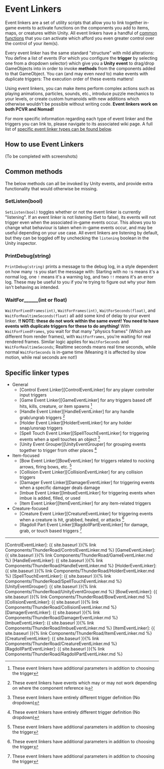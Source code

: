 # Event Linkers
Event linkers are a set of utility scripts that allow you to link together in-game events to activate functions on the components you add to items, maps, or creatures within Unity. All event linkers have a handful of [common functions](#common-methods) that you can activate which afford you even greater control over the control of your item(s).

Every event linker has the same standard "structure" with mild alterations: You define a list of events (For which you configure the **trigger** by selecting one from a dropdown selector) which give you a **Unity event** to drag/drop GameObjects into in order to invoke **methods** from the components added to that GameObject. You can (and may even *need* to) make events with duplicate triggers: The execution order of these events matters!

Using event linkers, you can make items perform complex actions such as playing animations, particles, sounds, etc., introduce puzzle mechanics to your levels, or create custom humanoids with new additions which otherwise wouldn't be possible without writing code. **Event linkers work on both PCVR and Nomad!**

For more specific information regarding each type of event linker and the triggers you can link to, please navigate to its associated wiki page. A full list of [specific event linker types can be found below](#specific-linker-types).

## How to use Event Linkers
(To be completed with screenshots)

## Common methods
The below methods can all be invoked by Unity events, and provide extra functionality that would otherwise be missing.
### SetListen(bool)
`SetListen(bool)` toggles whether or not the event linker is currently "listening". If an event linker is not listening (Set to false), its events will not trigger even when the associated in-game events occur. This allows you to change what behaviour is taken when in-game events occur, and may be useful depending on your use case. All event linkers are listening by default, but they can be toggled off by unchecking the `listening` boolean in the Unity inspector.
### PrintDebug(string)
`PrintDebug(string)` prints a message to the debug log, in a style dependent on how many `!`s you start the message with: Starting with no `!`s means it's a normal log, one `!` means it's a warning log, and two `!!` means it's an error log. These may be useful to you if you're trying to figure out why your item isn't behaving as intended.
### WaitFor\_\_\_\_\_\_(int or float)
`WaitForFixedFrames(int)`, `WaitForFrames(int)`, `WaitForSeconds(float)`, and `WaitForRealtimeSeconds(float)` all add some kind of delay to your event linker. **!! NOTE: these do not work within the same event! You need to have events with duplicate triggers for these to do anything!** With `WaitForFixedFrames`, you wait for that many "physics frames" (Which are different from render frames), with `WaitForFrames`, you're waiting for real rendered frames. Similar logic applies for `WaitForSeconds` and `WaitForRealtimeSeconds`; Realtime seconds means real time seconds, while normal `WaitForSeconds` is in-game time (Meaning it is affected by slow motion, while real seconds are not!)

## Specific linker types
- General
  - [Control Event Linker][ControlEventLinker] for any player controller input triggers
  - [Game Event Linker][GameEventLinker] for any triggers based off hits, kills, creature, or item spawns [^extras]
  - [Handle Event Linker][HandleEventLinker] for any handle grab/ungrab triggers [^varies]
  - [Holder Event Linker][HolderEventLinker] for any holder snap/unsnap triggers
  - [Spell Touch Event Linker][SpellTouchEventLinker] for triggering events when a spell touches an object [^unique]
  - [Unity Event Grouper][UnityEventGrouper] for grouping events together to trigger from other places [^unique]
- Item-focused
  - [Bow Event Linker][BowEventLinker] for triggers related to nocking arrows, firing bows, etc. [^extras]
  - [Collision Event Linker][CollisionEventLinker] for any collision triggers
  - [Damager Event Linker][DamagerEventLinker] for triggering events when a specific damager deals damage
  - [Imbue Event Linker][ImbueEventLinker] for triggering events when imbue is added, filled, or used
  - [Item Event Linker][ItemEventLinker] for any item-related triggers
- Creature-focused
  - [Creature Event Linker][CreatureEventLinker] for triggering events when a creature is hit, grabbed, healed, or attacks [^extras] 
  - [Ragdoll Part Event Linker][RagdollPartEventLinker] for damage, grab, or touch based triggers [^extras] 



----

[^extras]: These event linkers have additional parameters in addition to choosing the trigger
[^varies]: These event linkers have events which may or may not work depending on where the component reference is
[^unique]: These event linkers have entirely different trigger definition (No dropdown)





[ControlEventLinker]:     {{ site.baseurl }}{% link Components/ThunderRoad/ControlEventLinker.md %}
[GameEventLinker]:        {{ site.baseurl }}{% link Components/ThunderRoad/GameEventLinker.md %}
[HandleEventLinker]:      {{ site.baseurl }}{% link Components/ThunderRoad/HandleEventLinker.md %}
[HolderEventLinker]:      {{ site.baseurl }}{% link Components/ThunderRoad/HolderEventLinker.md %}
[SpellTouchEventLinker]:  {{ site.baseurl }}{% link Components/ThunderRoad/SpellTouchEventLinker.md %}
[UnityEventGrouper]:      {{ site.baseurl }}{% link Components/ThunderRoad/UnityEventGrouper.md %}
[BowEventLinker]:         {{ site.baseurl }}{% link Components/ThunderRoad/BowEventLinker.md %}
[CollisionEventLinker]:   {{ site.baseurl }}{% link Components/ThunderRoad/CollisionEventLinker.md %}
[DamagerEventLinker]:     {{ site.baseurl }}{% link Components/ThunderRoad/DamagerEventLinker.md %}
[ImbueEventLinker]:       {{ site.baseurl }}{% link Components/ThunderRoad/ImbueEventLinker.md %}
[ItemEventLinker]:        {{ site.baseurl }}{% link Components/ThunderRoad/ItemEventLinker.md %}
[CreatureEventLinker]:    {{ site.baseurl }}{% link Components/ThunderRoad/CreatureEventLinker.md %}
[RagdollPartEventLinker]: {{ site.baseurl }}{% link Components/ThunderRoad/RagdollPartEventLinker.md %}